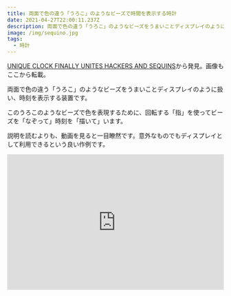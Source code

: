 ```yaml
---
title: 両面で色の違う「うろこ」のようなビーズで時間を表示する時計
date: 2021-04-27T22:00:11.237Z
description: 両面で色の違う「うろこ」のようなビーズをうまいことディスプレイのように扱い、時刻を表示する装置の作例を紹介します
image: /img/sequino.jpg
tags:
  - 時計
---
```

[UNIQUE CLOCK FINALLY UNITES HACKERS AND SEQUINS](https://hackaday.com/2020/01/30/unique-clock-finally-unites-hackers-and-sequins/)から発見。画像もここから転載。

両面で色の違う「うろこ」のようなビーズをうまいことディスプレイのように扱い、時刻を表示する装置です。

このうろこのようなビーズで色を表現するために、回転する「指」を使ってビーズを「なぞって」時刻を「描いて」います。

説明を読むよりも、動画を見ると一目瞭然です。意外なものでもディスプレイとして利用できるという良い作例です。

<iframe width="100%" height="315" src="https://www.youtube.com/embed/6jpsiIsMG8U" frameborder="0" allow="accelerometer; autoplay; clipboard-write; encrypted-media; gyroscope; picture-in-picture" allowfullscreen></iframe>
